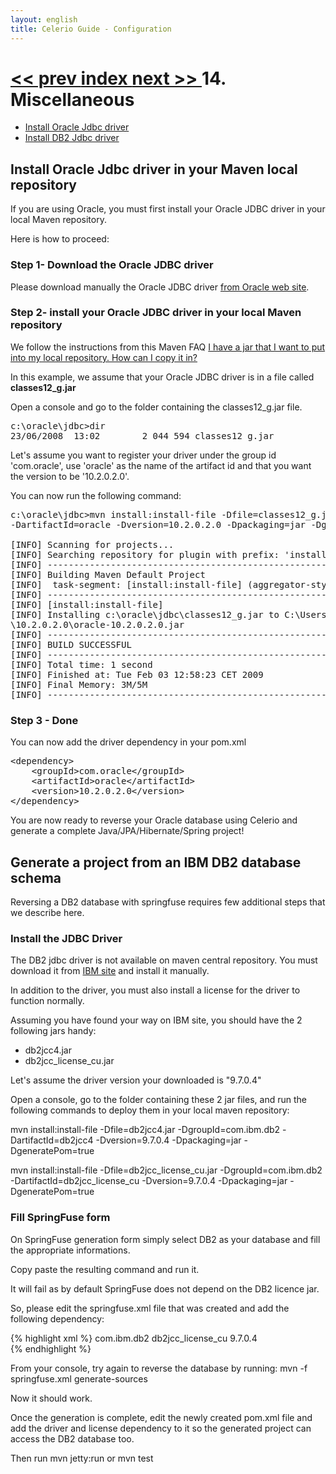 ```yaml
---
layout: english
title: Celerio Guide - Configuration 
---
```

[ << prev ](troubleshooting.html) [ index ](index.html) [ next >> ](changelog.html)
14. Miscellaneous
=================

* [Install Oracle Jdbc driver](#install-oracle-jdbc-driver-maven-repository)
* [Install DB2 Jdbc driver](#install-db2-jdbc-driver-maven-repository)


<a name="install-oracle-jdbc-driver-maven-repository"></a>
## Install Oracle Jdbc driver in your Maven local repository

If you are using Oracle, you must first install your Oracle JDBC driver in your local Maven repository.

Here is how to proceed:

### Step 1- Download the Oracle JDBC driver

Please download manually the Oracle JDBC driver <a href="http://www.oracle.com/technetwork/database/features/jdbc/index-091264.html">from Oracle web site</a>.

### Step 2- install your Oracle JDBC driver in your local Maven repository

We follow the instructions from this Maven FAQ <a href="http://maven.apache.org/general.html#importing-jars" target="_new">I have a jar that I want to put into my local repository. How can I copy it in?</a>

In this example, we assume that your Oracle JDBC driver is in a file called <strong>classes12_g.jar</strong>

Open a console and go to the folder containing the classes12_g.jar file.

<pre class="screen">
c:\oracle\jdbc>dir
23/06/2008  13:02		 2 044 594 classes12_g.jar
</pre>

Let's assume you want to register your driver under the group id 'com.oracle', use 'oracle' as the name of the artifact id and that you want the version to be '10.2.0.2.0'.

You can now run the following command:

<pre class="screen">
c:\oracle\jdbc>mvn install:install-file -Dfile=classes12_g.jar -DgroupId=com.oracle \
-DartifactId=oracle -Dversion=10.2.0.2.0 -Dpackaging=jar -DgeneratePom=true

[INFO] Scanning for projects...
[INFO] Searching repository for plugin with prefix: 'install'.
[INFO] ------------------------------------------------------------------------
[INFO] Building Maven Default Project
[INFO]	task-segment: [install:install-file] (aggregator-style)
[INFO] ------------------------------------------------------------------------
[INFO] [install:install-file]
[INFO] Installing c:\oracle\jdbc\classes12_g.jar to C:\Users\Nicolas\.m2\repository\com\oracle\oracle
\10.2.0.2.0\oracle-10.2.0.2.0.jar
[INFO] ------------------------------------------------------------------------
[INFO] BUILD SUCCESSFUL
[INFO] ------------------------------------------------------------------------
[INFO] Total time: 1 second
[INFO] Finished at: Tue Feb 03 12:58:23 CET 2009
[INFO] Final Memory: 3M/5M
[INFO] ------------------------------------------------------------------------
</pre>
### Step 3 - Done

You can now add the driver dependency in your pom.xml
<pre class="screen">
&lt;dependency&gt;
	&lt;groupId&gt;com.oracle&lt;/groupId&gt;
	&lt;artifactId&gt;oracle&lt;/artifactId&gt;
	&lt;version&gt;10.2.0.2.0&lt;/version&gt;
&lt;/dependency&gt;
</pre>
 
You are now ready to reverse your Oracle database using Celerio and generate a complete Java/JPA/Hibernate/Spring project!

<a name="install-db2-jdbc-driver-maven-repository"></a>

## Generate a project from an IBM DB2 database schema

Reversing a DB2 database with springfuse requires few additional steps that we describe here.

### Install the JDBC Driver

The DB2 jdbc driver is not available on maven central repository. You must download it from <a href="http://www-01.ibm.com/software/data/db2/express/download.html">IBM site</a>
and install it manually. 

In addition to the driver, you must also install a license for the driver to function normally.

Assuming you have found your way on IBM site, you should have the 2 following jars handy:

* db2jcc4.jar
* db2jcc_license_cu.jar

Let's assume the driver version your downloaded is "9.7.0.4"

Open a console, go to the folder containing these 2 jar files, and run the following commands to deploy them in your local maven repository:

mvn install:install-file -Dfile=db2jcc4.jar -DgroupId=com.ibm.db2 -DartifactId=db2jcc4 -Dversion=9.7.0.4 -Dpackaging=jar -DgeneratePom=true

mvn install:install-file -Dfile=db2jcc_license_cu.jar -DgroupId=com.ibm.db2 -DartifactId=db2jcc_license_cu -Dversion=9.7.0.4 -Dpackaging=jar -DgeneratePom=true

### Fill SpringFuse form

On SpringFuse generation form simply select DB2 as your database and fill the appropriate informations.

Copy paste the resulting command and run it. 

It will fail as by default SpringFuse does not depend on the DB2 licence jar.

So, please edit the springfuse.xml file that was created and add the following dependency:

{% highlight xml %}
	<dependency>
    	<groupId>com.ibm.db2</groupId>
        <artifactId>db2jcc_license_cu</artifactId>
        <version>9.7.0.4</version>
	</dependency>                  
{% endhighlight %}

From your console, try again to reverse the database by running:
mvn -f springfuse.xml generate-sources

Now it should work. 

Once the generation is complete, edit the newly created pom.xml file and add the driver and license dependency to it so the generated project can access the DB2 database too.

Then run mvn jetty:run or mvn test

